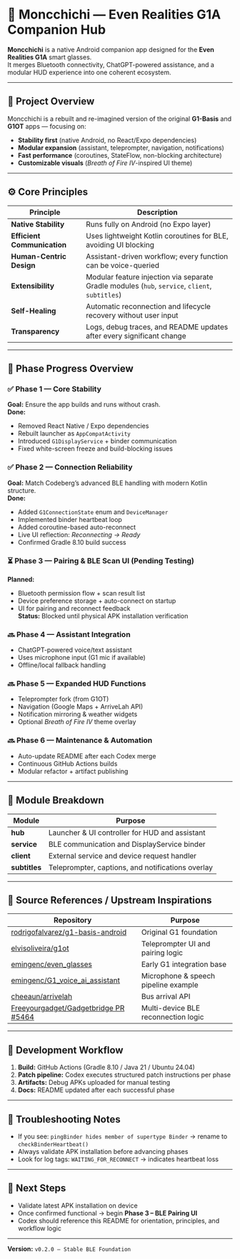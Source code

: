 # 🐒 Moncchichi — Even Realities G1A Companion Hub

**Moncchichi** is a native Android companion app designed for the **Even Realities G1A** smart glasses.  
It merges Bluetooth connectivity, ChatGPT-powered assistance, and a modular HUD experience into one coherent ecosystem.

---

## 🧭 Project Overview

Moncchichi is a rebuilt and re-imagined version of the original **G1-Basis** and **G1OT** apps — focusing on:
- **Stability first** (native Android, no React/Expo dependencies)  
- **Modular expansion** (assistant, teleprompter, navigation, notifications)  
- **Fast performance** (coroutines, StateFlow, non-blocking architecture)  
- **Customizable visuals** (*Breath of Fire IV*-inspired UI theme)

---

## ⚙️ Core Principles

| Principle | Description |
|------------|-------------|
| **Native Stability** | Runs fully on Android (no Expo layer) |
| **Efficient Communication** | Uses lightweight Kotlin coroutines for BLE, avoiding UI blocking |
| **Human-Centric Design** | Assistant-driven workflow; every function can be voice-queried |
| **Extensibility** | Modular feature injection via separate Gradle modules (`hub`, `service`, `client`, `subtitles`) |
| **Self-Healing** | Automatic reconnection and lifecycle recovery without user input |
| **Transparency** | Logs, debug traces, and README updates after every significant change |

---

## 🧱 Phase Progress Overview

### ✅ **Phase 1 — Core Stability**
**Goal:** Ensure the app builds and runs without crash.  
**Done:**
- Removed React Native / Expo dependencies  
- Rebuilt launcher as `AppCompatActivity`  
- Introduced `G1DisplayService` + binder communication  
- Fixed white-screen freeze and build-blocking issues  

### ✅ **Phase 2 — Connection Reliability**
**Goal:** Match Codeberg’s advanced BLE handling with modern Kotlin structure.  
**Done:**
- Added `G1ConnectionState` enum and `DeviceManager`  
- Implemented binder heartbeat loop  
- Added coroutine-based auto-reconnect  
- Live UI reflection: *Reconnecting → Ready*  
- Confirmed Gradle 8.10 build success  

### ⏳ **Phase 3 — Pairing & BLE Scan UI (Pending Testing)**
**Planned:**  
- Bluetooth permission flow + scan result list  
- Device preference storage + auto-connect on startup  
- UI for pairing and reconnect feedback  
**Status:** Blocked until physical APK installation verification  

### 🔜 **Phase 4 — Assistant Integration**
- ChatGPT-powered voice/text assistant  
- Uses microphone input (G1 mic if available)  
- Offline/local fallback handling  

### 🔜 **Phase 5 — Expanded HUD Functions**
- Teleprompter fork (from G1OT)  
- Navigation (Google Maps + ArriveLah API)  
- Notification mirroring & weather widgets  
- Optional *Breath of Fire IV* theme overlay  

### 🔜 **Phase 6 — Maintenance & Automation**
- Auto-update README after each Codex merge  
- Continuous GitHub Actions builds  
- Modular refactor + artifact publishing  

---

## 🧩 Module Breakdown

| Module | Purpose |
|---------|----------|
| **hub** | Launcher & UI controller for HUD and assistant |
| **service** | BLE communication and DisplayService binder |
| **client** | External service and device request handler |
| **subtitles** | Teleprompter, captions, and notifications overlay |

---

## 🔗 Source References / Upstream Inspirations

| Repository | Purpose |
|-------------|----------|
| [rodrigofalvarez/g1-basis-android](https://github.com/rodrigofalvarez/g1-basis-android) | Original G1 foundation |
| [elvisoliveira/g1ot](https://github.com/elvisoliveira/g1ot) | Teleprompter UI and pairing logic |
| [emingenc/even_glasses](https://github.com/emingenc/even_glasses) | Early G1 integration base |
| [emingenc/G1_voice_ai_assistant](https://github.com/emingenc/G1_voice_ai_assistant) | Microphone & speech pipeline example |
| [cheeaun/arrivelah](https://github.com/cheeaun/arrivelah) | Bus arrival API |
| [Freeyourgadget/Gadgetbridge PR #5464](https://codeberg.org/Freeyourgadget/Gadgetbridge/pulls/5464) | Multi-device BLE reconnection logic |

---

## 🧠 Development Workflow

1. **Build:** GitHub Actions (Gradle 8.10 / Java 21 / Ubuntu 24.04)  
2. **Patch pipeline:** Codex executes structured patch instructions per phase  
3. **Artifacts:** Debug APKs uploaded for manual testing  
4. **Docs:** README updated after each successful phase  

---

## 🧰 Troubleshooting Notes

- If you see: `pingBinder hides member of supertype Binder` → rename to `checkBinderHeartbeat()`  
- Always validate APK installation before advancing phases  
- Look for log tags: `WAITING_FOR_RECONNECT` → indicates heartbeat loss  

---

## 🧭 Next Steps
- Validate latest APK installation on device  
- Once confirmed functional → begin **Phase 3 – BLE Pairing UI**  
- Codex should reference this README for orientation, principles, and workflow logic

---

**Version:** `v0.2.0 – Stable BLE Foundation`
